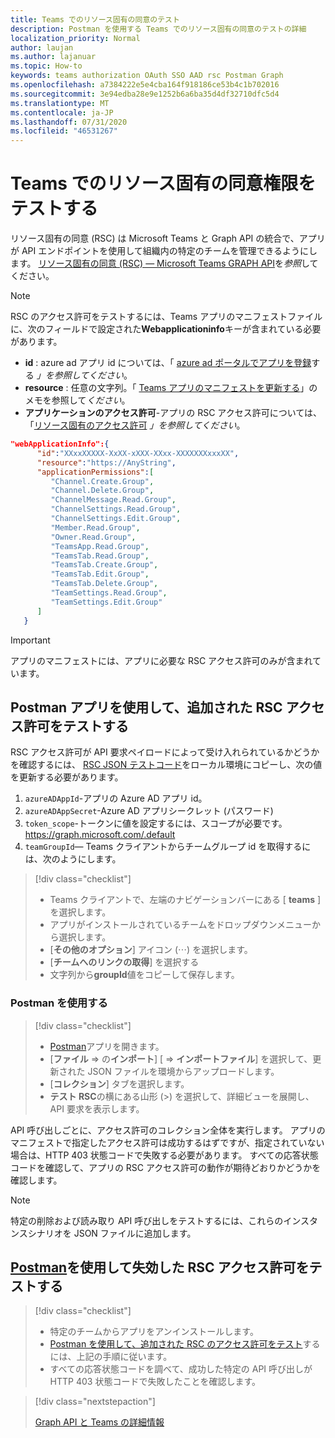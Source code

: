 ```yaml
---
title: Teams でのリソース固有の同意のテスト
description: Postman を使用する Teams でのリソース固有の同意のテストの詳細
localization_priority: Normal
author: laujan
ms.author: lajanuar
ms.topic: How-to
keywords: teams authorization OAuth SSO AAD rsc Postman Graph
ms.openlocfilehash: a7384222e5e4cba164f918186ce53b4c1b702016
ms.sourcegitcommit: 3e94edba28e9e1252b6a6ba35d4df32710dfc5d4
ms.translationtype: MT
ms.contentlocale: ja-JP
ms.lasthandoff: 07/31/2020
ms.locfileid: "46531267"
---
```

# <a name="test-resource-specific-consent-permissions--in-teams"></a>Teams でのリソース固有の同意権限をテストする

リソース固有の同意 (RSC) は Microsoft Teams と Graph API の統合で、アプリが API エンドポイントを使用して組織内の特定のチームを管理できるようにします。 [リソース固有の同意 (RSC) — Microsoft Teams GRAPH API](resource-specific-consent.md)を*参照*してください。  

> [!NOTE]
>RSC のアクセス許可をテストするには、Teams アプリのマニフェストファイルに、次のフィールドで設定された**Webapplicationinfo**キーが含まれている必要があります。
>
> - **id** : azure ad アプリ id については、「 [azure ad ポータルでアプリを登録](resource-specific-consent.md#register-your-app-with-microsoft-identity-platform-via-the-azure-ad-portal)する *」を参照してください*。
> - **resource** : 任意の文字列。「 [Teams アプリのマニフェストを更新する](resource-specific-consent.md#update-your-teams-app-manifest)」のメモを参照して*ください*。
> - **アプリケーションのアクセス許可**-アプリの RSC アクセス許可については、「[リソース固有のアクセス許可](resource-specific-consent.md#resource-specific-permissions) *」を参照してください*。

```json
"webApplicationInfo":{
      "id":"XXxxXXXXX-XxXX-xXXX-XXxx-XXXXXXXxxxXX",
      "resource":"https://AnyString",
      "applicationPermissions":[
         "Channel.Create.Group",
         "Channel.Delete.Group",
         "ChannelMessage.Read.Group",
         "ChannelSettings.Read.Group",
         "ChannelSettings.Edit.Group",
         "Member.Read.Group",
         "Owner.Read.Group",
         "TeamsApp.Read.Group",
         "TeamsTab.Read.Group",
         "TeamsTab.Create.Group",
         "TeamsTab.Edit.Group",
         "TeamsTab.Delete.Group",
         "TeamSettings.Read.Group",
         "TeamSettings.Edit.Group"
      ]
   }
```

>[!IMPORTANT]
>アプリのマニフェストには、アプリに必要な RSC アクセス許可のみが含まれています。

## <a name="test-added-rsc-permissions-using-the-postman-app"></a>Postman アプリを使用して、追加された RSC アクセス許可をテストする

RSC アクセス許可が API 要求ペイロードによって受け入れられているかどうかを確認するには、 [RSC JSON テストコード](test-rsc-json-file.md)をローカル環境にコピーし、次の値を更新する必要があります。

1. `azureADAppId`-アプリの Azure AD アプリ id。
1. `azureADAppSecret`-Azure AD アプリシークレット (パスワード)
1. `token_scope`-トークンに値を設定するには、スコープが必要です。https://graph.microsoft.com/.default
1. `teamGroupId`— Teams クライアントからチームグループ id を取得するには、次のようにします。

> [!div class="checklist"]
>
> * Teams クライアントで、左端のナビゲーションバーにある [ **teams** ] を選択します。
> * アプリがインストールされているチームをドロップダウンメニューから選択します。
> * [**その他のオプション**] アイコン (&#8943;) を選択します。
> * [**チームへのリンクの取得**] を選択する 
> * 文字列から**groupId**値をコピーして保存します。

### <a name="using-postman"></a>Postman を使用する

> [!div class="checklist"]
>
> * [Postman](https://www.postman.com)アプリを開きます。
> * [**ファイル**  =>  の**インポート**] [  =>  **インポートファイル**] を選択して、更新された JSON ファイルを環境からアップロードします。  
> * [**コレクション**] タブを選択します。 
> * **テスト RSC**の横にある山形 (>) を選択して、詳細ビューを展開し、API 要求を表示します。

API 呼び出しごとに、アクセス許可のコレクション全体を実行します。 アプリのマニフェストで指定したアクセス許可は成功するはずですが、指定されていない場合は、HTTP 403 状態コードで失敗する必要があります。 すべての応答状態コードを確認して、アプリの RSC アクセス許可の動作が期待どおりかどうかを確認します。

>[!NOTE]
>特定の削除および読み取り API 呼び出しをテストするには、これらのインスタンスシナリオを JSON ファイルに追加します。

## <a name="test--revoked-rsc-permissions-using-postman"></a>[Postman](https://www.postman.com/)を使用して失効した RSC アクセス許可をテストする

> [!div class="checklist"]
>
> * 特定のチームからアプリをアンインストールします。
> * [Postman を使用して、追加された RSC のアクセス許可をテスト](#test-added-rsc-permissions-using-the-postman-app)するには、上記の手順に従います。
> * すべての応答状態コードを調べて、成功した特定の API 呼び出しが HTTP 403 状態コードで失敗したことを確認します。

> [!div class="nextstepaction"]
>
> [Graph API と Teams の詳細情報](/graph/api/resources/teams-api-overview?view=graph-rest-1.0)
